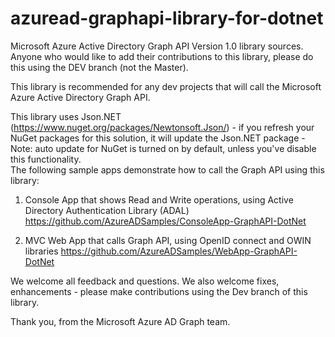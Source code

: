 azuread-graphapi-library-for-dotnet
===================================
Microsoft Azure Active Directory Graph API Version 1.0 library sources. Anyone who would like to add their contributions to this library, please do this using the DEV branch (not the Master).

This library is recommended for any dev projects that will call the Microsoft Azure Active Directory Graph API. 

This library uses Json.NET (https://www.nuget.org/packages/Newtonsoft.Json/) - if you refresh your NuGet packages for this solution, it will update the Json.NET package - Note: auto update for NuGet is turned on by default, unless you've disable this functionality.  
The following sample apps demonstrate how to call the Graph API using this library: 

1. Console App that shows Read and Write operations, using Active Directory Authentication Library (ADAL)
https://github.com/AzureADSamples/ConsoleApp-GraphAPI-DotNet  

2. MVC Web App that calls Graph API, using OpenID connect and OWIN libraries
https://github.com/AzureADSamples/WebApp-GraphAPI-DotNet

We welcome all feedback and questions. We also welcome fixes, enhancements - please make contributions using the Dev branch of this library.  

Thank you, from the Microsoft Azure AD Graph team.

